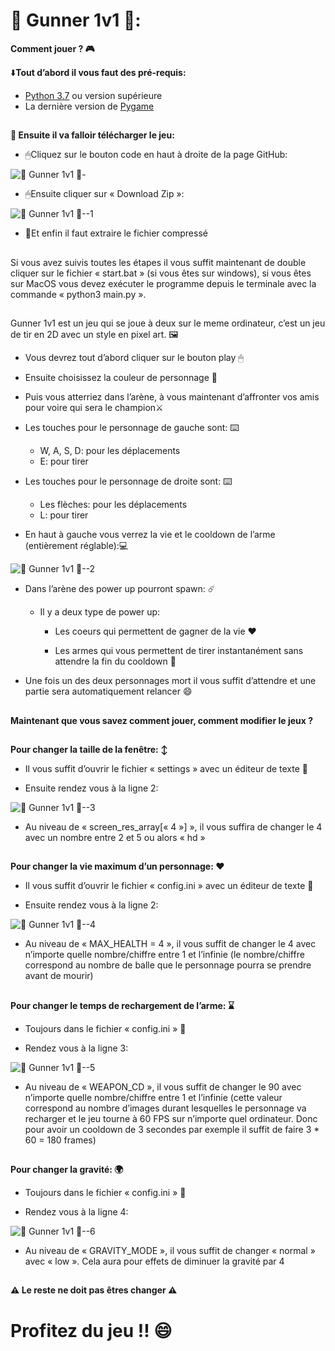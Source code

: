 # 🔫 Gunner 1v1 🔫:

__Comment jouer ? 🎮__



⬇️**Tout d’abord il vous faut des pré-requis:**
- [Python 3.7](https://www.python.org/downloads/, "Téléchargement de python") ou version supérieure
- La dernière version de [Pygame](https://www.pygame.org/download.shtml, "pip install pygame")
##

**📂 Ensuite il va falloir télécharger le jeu:**
- 🖱Cliquez sur le bouton code en haut à droite de la page GitHub:

![🔫 Gunner 1v1 🔫-](https://i.ibb.co/XkmJNVV/Capture-d-e-cran-2022-02-23-a-10-29-46.png)

- 🖱Ensuite cliquer sur « Download Zip »:

![🔫 Gunner 1v1 🔫--1](https://i.ibb.co/bgcgG9t/Capture-d-e-cran-2022-02-23-a-10-32-29.png)

- 🔄Et enfin il faut extraire le fichier compressé 

##

Si vous avez suivis toutes les étapes il vous suffit maintenant de double cliquer sur le fichier « start.bat » (si vous êtes sur windows), si vous êtes sur MacOS vous devez exécuter le programme depuis le terminale avec la commande « python3 main.py ».

##

Gunner 1v1 est un jeu qui se joue à deux sur le meme ordinateur, c’est un jeu de tir en 2D avec un style en pixel art. 🖼 

- Vous devrez tout d’abord cliquer sur le bouton play 🖱

- Ensuite choisissez la couleur de personnage 🎨

- Puis vous atterriez dans l’arène, à vous maintenant d’affronter vos amis pour voire qui sera le champion⚔️

- Les touches pour le personnage de gauche sont: ⌨️

	- W, A, S, D: pour les déplacements
	- E: pour tirer
- Les touches pour le personnage de droite sont: ⌨️

	- Les flèches: pour les déplacements
	- L: pour tirer
- En haut à gauche vous verrez la vie et le cooldown de l’arme (entièrement réglable):💻

![🔫 Gunner 1v1 🔫--2](https://i.ibb.co/vLPmmww/Capture-d-e-cran-2022-02-23-a-11-17-50.png)

- Dans l’arène des power up pourront spawn: ☄️

	- Il y a deux type de power up:
		- Les coeurs qui permettent de gagner de la vie ❤️

		- Les armes qui vous permettent de tirer instantanément sans attendre la fin du cooldown 🔫

- Une fois un des deux personnages mort il vous suffit d’attendre et une partie sera automatiquement relancer 😄

##

**Maintenant que vous savez comment jouer, comment modifier le jeux ?**

##

**Pour changer la taille de la fenêtre: ↕️**

- Il vous suffit d’ouvrir le fichier « settings » avec un éditeur de texte 📂

- Ensuite rendez vous à la ligne 2:

![🔫 Gunner 1v1 🔫--3](https://i.ibb.co/jRCBz3q/Capture-d-e-cran-2022-02-23-a-19-14-46.png)

- Au niveau de « screen_res_array[« 4 »] », il vous suffira de changer le 4 avec un nombre entre 2 et 5 ou alors « hd »

##

**Pour changer la vie maximum d’un personnage: ❤️**

- Il vous suffit d’ouvrir le fichier « config.ini » avec un éditeur de texte 📂

- Ensuite rendez vous à la ligne 2:

![🔫 Gunner 1v1 🔫--4](https://i.ibb.co/smCW412/Capture-d-e-cran-2022-02-23-a-19-19-12.png)

- Au niveau de « MAX_HEALTH = 4 », il vous suffit de changer le 4 avec n’importe quelle nombre/chiffre entre 1 et l’infinie (le nombre/chiffre correspond au nombre de balle que le personnage pourra se prendre avant de mourir)

##

**Pour changer le temps de rechargement de l’arme: ⌛️**

- Toujours dans le fichier « config.ini » 📂

- Rendez vous à la ligne 3:

![🔫 Gunner 1v1 🔫--5](https://i.ibb.co/XFSDxV5/Capture-d-e-cran-2022-02-23-a-19-30-41.png)

- Au niveau de « WEAPON_CD », il vous suffit de changer le 90 avec n’importe quelle nombre/chiffre entre 1 et l’infinie (cette valeur correspond au nombre d’images durant lesquelles le personnage va recharger et le jeu tourne à 60 FPS sur n’importe quel ordinateur. Donc pour avoir un cooldown de 3 secondes par exemple il suffit de faire 3 * 60 = 180 frames)

##

**Pour changer la gravité: 🌍**

- Toujours dans le fichier « config.ini » 📂

- Rendez vous à la ligne 4:

![🔫 Gunner 1v1 🔫--6](https://i.ibb.co/5F8v0ts/Capture-d-e-cran-2022-02-23-a-20-59-49.png)

- Au niveau de « GRAVITY_MODE », il vous suffit de changer « normal » avec « low ». Cela aura pour effets de diminuer la gravité par 4

##

**⚠️ Le reste ne doit pas êtres changer ⚠️**

# Profitez du jeu !! 😄
